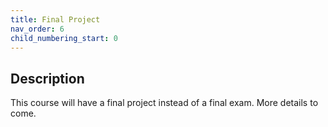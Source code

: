 ```yaml
---
title: Final Project
nav_order: 6
child_numbering_start: 0
---
```


## Description  

This course will have a final project instead of a final exam. More details to
come. 
